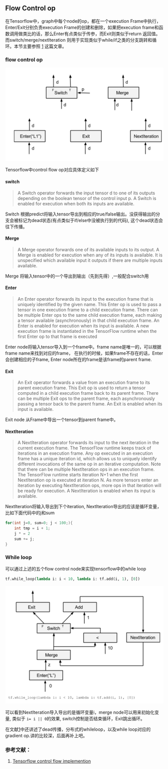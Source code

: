 ## Flow Control op

在Tensorflow中，graph中每个node的op，都在一个execution Frame中执行，Enter/Exit分别负责execution Frame的创建和删除，如果把execution frame和函数调用做类比的话，那么Enter有点类似于传参，而Exit则类似于return 返回值。
而switch/merge/nextIteration 则用于实现类似于while/if之类的分支跳转和循环。本节主要参照 [1](http://download.tensorflow.org/paper/white_paper_tf_control_flow_implementation_2017_11_1.pdf) 这篇文章。

### flow control op

![control flow op](./images/control-flow-op.jpeg)


Tensorflow中control flow op对应具体定义如下

#### switch

> A Switch operator forwards the input tensor d to one of its outputs depending on the boolean tensor of the control input p. A Switch is enabled for execution when both its inputs are available.

Switch 根据predict将输入tensor导出到相应的true/false输出。没获得输出的分支会被标记为dead状态(有点类似于if/else中没被执行到的代码), 这个dead状态会往下传播。


#### Merge
> A Merge operator forwards one of its available inputs to its output. A Merge is enabled for execution when any of its inputs is available. It is unspecified which available input it outputs if there are multiple inputs available.

Merge 将输入tensor中的一个导出到输出（先到先得）,一般配合switch用


#### Enter
> An Enter operator forwards its input to the execution frame that is uniquely identified by the given name. This Enter op is used to pass a tensor in one execution frame to a child execution frame. There can be multiple Enter ops to the same child execution frame, each making a tensor available (asynchronously) in that child execution frame. An Enter is enabled for execution when its input is available. A new execution frame is instantiated in the TensorFlow runtime when the first Enter op to that frame is executed 

Enter node将输入tensor导入到一个frame中。frame name是唯一的，可以根据frame name来找到对应的frame， 在执行的时候，如果frame不存在的话，Enter会创建相应的子frame, Enter node所在的frame是该frame的parent frame.


#### Exit

> An Exit operator forwards a value from an execution frame to its parent execution frame.  This Exit op is used to return a tensor computed in a child execution frame back to its parent frame. There can be multiple Exit ops to the parent frame, each asynchronously passing a tensor back to the parent frame. An Exit is enabled when its input is available.


Exit node 从Frame中导出一个tensor到parent frame中。

#### NextIteration

> A NextIteration operator forwards its input to the next iteration in the current execution frame. The TensorFlow runtime keeps track of iterations in an execution frame. Any op executed in an execution frame has a unique iteration id, which allows us to uniquely identify different invocations of the same op in an iterative computation. Note that there can be multiple NextIteration ops in an execution frame. The TensorFlow runtime starts iteration N+1 when the first NextIteration op is executed at iteration N. As more tensors enter an iteration by executing NextIteration ops, more ops in that iteration will be ready for execution. A NextIteration is enabled when its input is available.  

NextIteration将输入导出到下个iteration, NextIteration导出的应该是循环变量，比如下面代码中的j和sum

```cpp
for(int j=0, sum=0; j < 100;){
    int tmp = i + 1;
    j * = 2
    sum += j;
}
```

### While loop

可以通过上述的五个flow control node来实现tensorflow中的while loop

```python
tf.while_loop(lambda i: i < 10, lambda i: tf.add(i, 1), [0])
```

![while loop](./images/while_loop.jpeg)

可以看到NextIteration导入导出的是循环变量i，merge node可以用来初始化变量, 类似于 ``i= i || 0``的效果, switch控制是否结束循环，Exit跳出循环。


在文献[1](http://download.tensorflow.org/paper/white_paper_tf_control_flow_implementation_2017_11_1.pdf)中还讲述了dead传播，分布式的whileloop，以及while loop对应的gradient op.讲的比较深，后面再补上吧。

### 参考文献：

1. [Tensorflow control flow implemention](http://download.tensorflow.org/paper/white_paper_tf_control_flow_implementation_2017_11_1.pdf)
